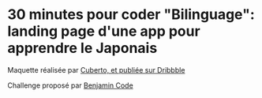 # 30 minutes pour coder "Bilinguage": landing page d'une app pour apprendre le Japonais

Maquette réalisée par [Cuberto, et publiée sur Dribbble](https://dribbble.com/shots/6678558-Japanese-Courses-Landing-Page)

Challenge proposé par [Benjamin Code](https://youtu.be/c-osQ7rhhgw)
